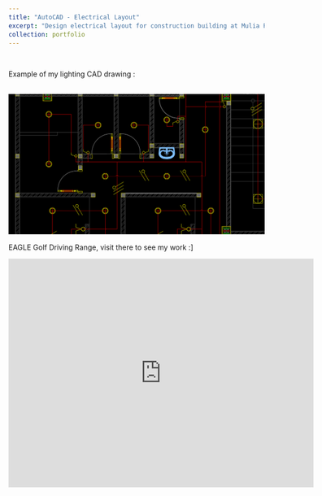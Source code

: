 ```yaml
---
title: "AutoCAD - Electrical Layout"
excerpt: "Design electrical layout for construction building at Mulia Putri Lestari Inc."
collection: portfolio
---
```


<br>
    <p> Example of my lighting CAD drawing : </p> 
<br/>
    <img src='/images/CAD.png'>
<p>
    EAGLE Golf Driving Range, visit there to see my work :]
</p>
<iframe src="https://www.google.com/maps/embed?pb=!1m18!1m12!1m3!1d3962.3959201484668!2d108.53803687584933!3d-6.721448293274487!2m3!1f0!2f0!3f0!3m2!1i1024!2i768!4f13.1!3m3!1m2!1s0x2e6f1d7f9a47afff%3A0xb79e82293426685!2sEagle%20Golf%20Cirebon!5e0!3m2!1sid!2sid!4v1721470952759!5m2!1sid!2sid" width="600" height="450" style="border:0;" allowfullscreen="" loading="lazy" referrerpolicy="no-referrer-when-downgrade"></iframe>
